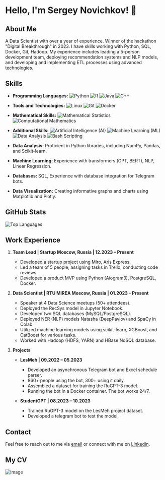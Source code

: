 <!-- Profile Header -->
# Hello, I'm Sergey Novichkov! 👋

## About Me

A Data Scientist with over a year of experience. Winner of the hackathon "Digital Breakthrough" in 2023. I have skills working with Python, SQL, Docker, Git, Hadoop. My experience includes leading a 5-person development team, deploying recommendation systems and NLP models, and developing and implementing ETL processes using advanced technologies.

## Skills

- **Programming Languages:** 
  ![Python](https://img.shields.io/badge/Python-Expert-brightgreen) ![R](https://img.shields.io/badge/R-Advanced-blue) ![Java](https://img.shields.io/badge/Java-Proficient-orange) ![C++](https://img.shields.io/badge/C++-Proficient-orange)
  
- **Tools and Technologies:** 
  ![Linux](https://img.shields.io/badge/Linux-Proficient-orange) ![Git](https://img.shields.io/badge/Git-Proficient-orange) ![Docker](https://img.shields.io/badge/Docker-Proficient-orange)

- **Mathematical Skills:** 
  ![Mathematical Statistics](https://img.shields.io/badge/Mathematical%20Statistics-Advanced-blue) ![Computational Mathematics](https://img.shields.io/badge/Computational%20Mathematics-Advanced-blue)

- **Additional Skills:** 
  ![Artificial Intelligence (AI)](https://img.shields.io/badge/Artificial%20Intelligence%20(AI)-Advanced-blue) ![Machine Learning (ML)](https://img.shields.io/badge/Machine%20Learning%20(ML)-Advanced-blue) ![Data Analysis](https://img.shields.io/badge/Data%20Analysis-Proficient-orange) ![Bash Scripting](https://img.shields.io/badge/Bash%20Scripting-Proficient-orange)

- **Data Analysis:** Proficient in Python libraries, including NumPy, Pandas, and Scikit-learn.
- **Machine Learning:** Experience with transformers (GPT, BERT), NLP, Linear Regression.
- **Databases:** SQL, Experience with database integration for Telegram bots.
- **Data Visualization:** Creating informative graphs and charts using Matplotlib and Plotly.

## GitHub Stats

![Top Languages](https://github-readme-stats.vercel.app/api/top-langs/?username=xEnotWhyNotx&layout=compact&langs_count=6)

## Work Experience

1. **Team Lead | Startup Moscow, Russia | 12.2023 – Present**
   - Developed a startup project using Miro, Aris Express.
   - Led a team of 5 people, assigning tasks in Trello, conducting code reviews.
   - Developed a product MVP using Python (Aiogram3), PostgreSQL, Docker.

2. **Data Scientist | RTU MIREA Moscow, Russia | 01.2023 – Present**
   - Speaker at 4 Data Science meetups (50+ attendees).
   - Deployed the RecSys model in Jupyter Notebook.
   - Developed two SQL databases (MySQL/PostgreSQL).
   - Deployed NER (NLP) models Natasha (DeepPavlov) and SpaCy in Colab.
   - Utilized machine learning models using scikit-learn, XGBoost, and CatBoost for various tasks.
   - Worked with Hadoop (HDFS, YARN) and HBase NoSQL database.

3. **Projects**

   - **LesMeh | 09.2022 – 05.2023**
     - Developed an asynchronous Telegram bot and Excel schedule parser.
     - 860+ people using the bot, 300+ using it daily.
     - Assembled a dataset for training the RuGPT-3 model.
     - Running the bot in a Docker container. The bot works 24/7.

   - **StudentGPT | 08.2023 – 10.2023**
     - Trained RuGPT-3 model on the LesMeh project dataset.
     - Developed a telegram bot to test the model.

## Contact

Feel free to reach out to me via [email](novichkovSD@ya.ru) or connect with me on [LinkedIn](https://www.linkedin.com/in/XEnotWhyNotx/).


## My CV
![image](https://github.com/xEnotWhyNotx/xEnotWhyNotx/assets/96652001/5bb34fdd-3776-43d4-84af-46b7aac05419)



